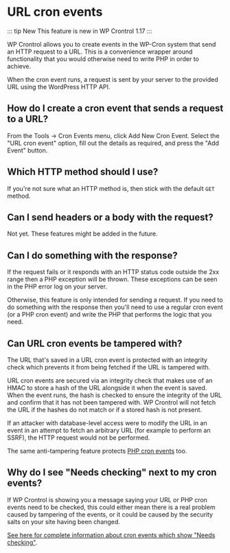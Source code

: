 # URL cron events

::: tip New
This feature is new in WP Crontrol 1.17
:::

WP Crontrol allows you to create events in the WP-Cron system that send an HTTP request to a URL. This is a convenience wrapper around functionality that you would otherwise need to write PHP in order to achieve.

When the cron event runs, a request is sent by your server to the provided URL using the WordPress HTTP API.

## How do I create a cron event that sends a request to a URL?

From the Tools → Cron Events menu, click Add New Cron Event. Select the "URL cron event" option, fill out the details as required, and press the "Add Event" button.

## Which HTTP method should I use?

If you're not sure what an HTTP method is, then stick with the default `GET` method.

## Can I send headers or a body with the request?

Not yet. These features might be added in the future.

## Can I do something with the response?

If the request fails or it responds with an HTTP status code outside the 2xx range then a PHP exception will be thrown. These exceptions can be seen in the PHP error log on your server.

Otherwise, this feature is only intended for sending a request. If you need to do something with the response then you'll need to use a regular cron event (or a PHP cron event) and write the PHP that performs the logic that you need.

## Can URL cron events be tampered with?

The URL that's saved in a URL cron event is protected with an integrity check which prevents it from being fetched if the URL is tampered with.

URL cron events are secured via an integrity check that makes use of an HMAC to store a hash of the URL alongside it when the event is saved. When the event runs, the hash is checked to ensure the integrity of the URL and confirm that it has not been tampered with. WP Crontrol will not fetch the URL if the hashes do not match or if a stored hash is not present.

If an attacker with database-level access were to modify the URL in an event in an attempt to fetch an arbitrary URL (for example to perform an SSRF), the HTTP request would not be performed.

The same anti-tampering feature protects [PHP cron events](/docs/php-cron-events/) too.

## Why do I see "Needs checking" next to my cron events?

If WP Crontrol is showing you a message saying your URL or PHP cron events need to be checked, this could either mean there is a real problem caused by tampering of the events, or it could be caused by the security salts on your site having been changed.

[See here for complete information about cron events which show "Needs checking"](/help/check-cron-events/).
